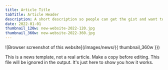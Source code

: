 ```yaml
---
title: Article Title
tabTitle: Article Header
description: A short description so people can get the gist and want to read more.
date: 2022-01-01
thumbnail_120w: new-website-2022-120.jpg
thumbnail_360w: new-website-2022-360.jpg
---
```


![Browser screenshot of this website](/images/news/{{ thumbnail_360w }})

This is a news template, not a real article. Make a copy before editing. This file will be ignored in the output. It's just here to show you how it works.
